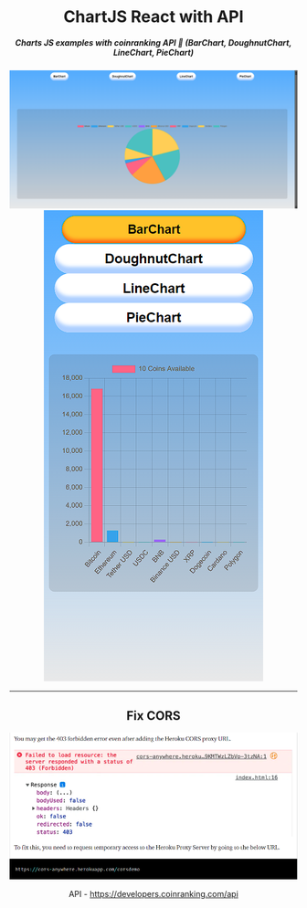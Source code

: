 <div align='center'> 
<h1>ChartJS React with API</h1>
<h5>Charts JS examples with coinranking API 🥧 (BarChart, DoughnutChart, LineChart, PieChart)</h5>

<img src='./1.png'/>

<img src='./2.png'/>

<hr/>
<h2>Fix CORS</h2>
<img src='./fix.png'/>


API - https://developers.coinranking.com/api
</div>